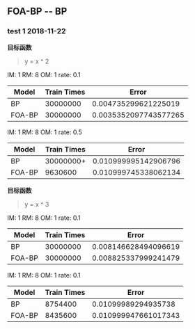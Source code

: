 ## FOA-BP -- BP

### test 1 2018-11-22

**目标函数** 

> y = x ^ 2

IM: 1 RM: 8 OM: 1 rate: 0.1

| Model      | Train Times        | Error                 |
| ---------- | ------------------ | --------------------- |
| BP         | 30000000           | 0.004735299621225019  |
| FOA-BP     | 30000000           | 0.0035352097743577265 |

IM: 1 RM: 8 OM: 1 rate: 0.5

| Model      | Train Times        | Error                 |
| ---------- | ------------------ | --------------------- |
| BP         | 30000000+          | 0.010999995142906796  |
| FOA-BP     | 9630600            | 0.010999745338062134  |

**目标函数** 

> y = x ^ 3

IM: 1 RM: 8 OM: 1 rate: 0.1

| Model      | Train Times        | Error                 |
| ---------- | ------------------ | --------------------- |
| BP         | 30000000           | 0.008146628494096619  |
| FOA-BP     | 30000000           | 0.008825337999241479  |

IM: 1 RM: 8 OM: 1 rate: 0.1

| Model      | Train Times        | Error                 |
| ---------- | ------------------ | --------------------- |
| BP         | 8754400            | 0.01099989294935738   |
| FOA-BP     | 8435600            | 0.010999947661017343  |





